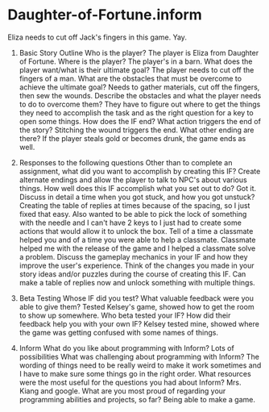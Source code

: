 Daughter-of-Fortune.inform
==========================

Eliza needs to cut off Jack's fingers in this game. Yay.

1. Basic Story Outline
Who is the player?
	The player is Eliza from Daughter of Fortune.
Where is the player?
	The player's in a barn.
What does the player want/what is their ultimate goal?
	The player needs to cut off the fingers of a man.
What are the obstacles that must be overcome to achieve the ultimate goal?
	Needs to gather materials, cut off the fingers, then sew the wounds.
Describe the obstacles and what the player needs to do to overcome them?
	They have to figure out where to get the things they need to accomplish the task and as the right question for a key to open some things.
How does the IF end? What action triggers the end of the story?
	Stitching the wound triggers the end.
What other ending are there?
	If the player steals gold or becomes drunk, the game ends as well.

2. Responses to the following questions
Other than to complete an assignment, what did you want to accomplish by creating this IF?
	Create alternate endings and allow the player to talk to NPC's about various things.
How well does this IF accomplish what you set out to do?
	Got it.
Discuss in detail a time when you got stuck, and how you got unstuck?
	Creating the table of replies at times because of the spacing, so I just fixed that easy. Also wanted to be able to pick the lock of something with the needle and I can't have 2 keys to I just had to create some actions that would allow it to unlock the box.
Tell of a time a classmate helped you and of a time you were able to help a classmate.
	Classmate helped me with the release of the game and I helped a classmate solve a problem.
Discuss the gameplay mechanics in your IF and how they improve the user's experience. Think of the changes you made in your story ideas and/or puzzles during the course of creating this IF.
	Can make a table of replies now and unlock something with multiple things.

3. Beta Testing
Whose IF did you test? What valuable feedback were you able to give them?
	Tested Kelsey's game, showed how to get the room to show up somewhere.
Who beta tested your IF? How did their feedback help you with your own IF?
	Kelsey tested mine, showed where the game was getting confused with some names of things.

4. Inform
What do you like about programming with Inform?
	Lots of possibilities
What was challenging about programming with Inform?
	The wording of things need to be really weird to make it work sometimes and I have to make sure some things go in the right order.
What resources were the most useful for the questions you had about Inform?
	Mrs. Kiang and google.
What are you most proud of regarding your programming abilities and projects, so far?
	Being able to make a game.
